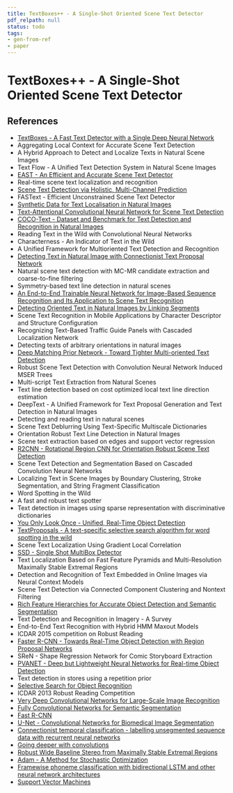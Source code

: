 ```yaml
---
title: TextBoxes++ - A Single-Shot Oriented Scene Text Detector
pdf_relpath: null
status: todo
tags:
- gen-from-ref
- paper
---
```


# TextBoxes++ - A Single-Shot Oriented Scene Text Detector

## References

- [TextBoxes - A Fast Text Detector with a Single Deep Neural Network](./textboxes-a-fast-text-detector-with-a-single-deep-neural-network.md)
- Aggregating Local Context for Accurate Scene Text Detection
- A Hybrid Approach to Detect and Localize Texts in Natural Scene Images
- Text Flow - A Unified Text Detection System in Natural Scene Images
- [EAST - An Efficient and Accurate Scene Text Detector](./east-an-efficient-and-accurate-scene-text-detector.md)
- Real-time scene text localization and recognition
- [Scene Text Detection via Holistic, Multi-Channel Prediction](./scene-text-detection-via-holistic-multi-channel-prediction.md)
- FASText - Efficient Unconstrained Scene Text Detector
- [Synthetic Data for Text Localisation in Natural Images](./synthetic-data-for-text-localisation-in-natural-images.md)
- [Text-Attentional Convolutional Neural Network for Scene Text Detection](./text-attentional-convolutional-neural-network-for-scene-text-detection.md)
- [COCO-Text - Dataset and Benchmark for Text Detection and Recognition in Natural Images](./coco-text-dataset-and-benchmark-for-text-detection-and-recognition-in-natural-images.md)
- Reading Text in the Wild with Convolutional Neural Networks
- Characterness - An Indicator of Text in the Wild
- A Unified Framework for Multioriented Text Detection and Recognition
- [Detecting Text in Natural Image with Connectionist Text Proposal Network](./detecting-text-in-natural-image-with-connectionist-text-proposal-network.md)
- Natural scene text detection with MC-MR candidate extraction and coarse-to-fine filtering
- Symmetry-based text line detection in natural scenes
- [An End-to-End Trainable Neural Network for Image-Based Sequence Recognition and Its Application to Scene Text Recognition](./an-end-to-end-trainable-neural-network-for-image-based-sequence-recognition-and-its-application-to-scene-text-recognition.md)
- [Detecting Oriented Text in Natural Images by Linking Segments](./detecting-oriented-text-in-natural-images-by-linking-segments.md)
- Scene Text Recognition in Mobile Applications by Character Descriptor and Structure Configuration
- Recognizing Text-Based Traffic Guide Panels with Cascaded Localization Network
- Detecting texts of arbitrary orientations in natural images
- [Deep Matching Prior Network - Toward Tighter Multi-oriented Text Detection](./deep-matching-prior-network-toward-tighter-multi-oriented-text-detection.md)
- Robust Scene Text Detection with Convolution Neural Network Induced MSER Trees
- Multi-script Text Extraction from Natural Scenes
- Text line detection based on cost optimized local text line direction estimation
- DeepText - A Unified Framework for Text Proposal Generation and Text Detection in Natural Images
- Detecting and reading text in natural scenes
- Scene Text Deblurring Using Text-Specific Multiscale Dictionaries
- Orientation Robust Text Line Detection in Natural Images
- Scene text extraction based on edges and support vector regression
- [R2CNN - Rotational Region CNN for Orientation Robust Scene Text Detection](./r2cnn-rotational-region-cnn-for-orientation-robust-scene-text-detection.md)
- Scene Text Detection and Segmentation Based on Cascaded Convolution Neural Networks
- Localizing Text in Scene Images by Boundary Clustering, Stroke Segmentation, and String Fragment Classification
- Word Spotting in the Wild
- A fast and robust text spotter
- Text detection in images using sparse representation with discriminative dictionaries
- [You Only Look Once - Unified, Real-Time Object Detection](./you-only-look-once-unified-real-time-object-detection.md)
- [TextProposals - A text-specific selective search algorithm for word spotting in the wild](./textproposals-a-text-specific-selective-search-algorithm-for-word-spotting-in-the-wild.md)
- Scene Text Localization Using Gradient Local Correlation
- [SSD - Single Shot MultiBox Detector](./ssd-single-shot-multibox-detector.md)
- Text Localization Based on Fast Feature Pyramids and Multi-Resolution Maximally Stable Extremal Regions
- Detection and Recognition of Text Embedded in Online Images via Neural Context Models
- Scene Text Detection via Connected Component Clustering and Nontext Filtering
- [Rich Feature Hierarchies for Accurate Object Detection and Semantic Segmentation](./rich-feature-hierarchies-for-accurate-object-detection-and-semantic-segmentation.md)
- Text Detection and Recognition in Imagery - A Survey
- End-to-End Text Recognition with Hybrid HMM Maxout Models
- ICDAR 2015 competition on Robust Reading
- [Faster R-CNN - Towards Real-Time Object Detection with Region Proposal Networks](./faster-r-cnn-towards-real-time-object-detection-with-region-proposal-networks.md)
- SReN - Shape Regression Network for Comic Storyboard Extraction
- [PVANET - Deep but Lightweight Neural Networks for Real-time Object Detection](./pvanet-deep-but-lightweight-neural-networks-for-real-time-object-detection.md)
- Text detection in stores using a repetition prior
- [Selective Search for Object Recognition](./selective-search-for-object-recognition.md)
- ICDAR 2013 Robust Reading Competition
- [Very Deep Convolutional Networks for Large-Scale Image Recognition](./very-deep-convolutional-networks-for-large-scale-image-recognition.md)
- [Fully Convolutional Networks for Semantic Segmentation](./fully-convolutional-networks-for-semantic-segmentation.md)
- [Fast R-CNN](./fast-r-cnn.md)
- [U-Net - Convolutional Networks for Biomedical Image Segmentation](./u-net-convolutional-networks-for-biomedical-image-segmentation.md)
- [Connectionist temporal classification - labelling unsegmented sequence data with recurrent neural networks](./connectionist-temporal-classification-labelling-unsegmented-sequence-data-with-recurrent-neural-networks.md)
- [Going deeper with convolutions](./going-deeper-with-convolutions.md)
- [Robust Wide Baseline Stereo from Maximally Stable Extremal Regions](./robust-wide-baseline-stereo-from-maximally-stable-extremal-regions.md)
- [Adam - A Method for Stochastic Optimization](./adam-a-method-for-stochastic-optimization.md)
- [Framewise phoneme classification with bidirectional LSTM and other neural network architectures](./framewise-phoneme-classification-with-bidirectional-lstm-and-other-neural-network-architectures.md)
- [Support Vector Machines](./support-vector-machines.md)

